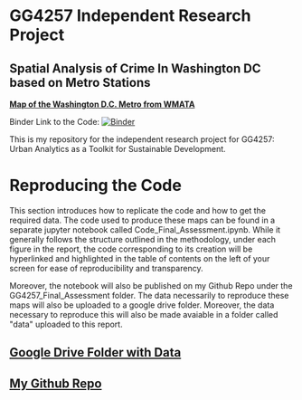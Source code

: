 # GG4257 Independent Research Project 
## Spatial Analysis of Crime In Washington DC based on Metro Stations

[**Map of the Washington D.C. Metro from WMATA**](https://github.com/issyollie/GG4257_Spatial_Analysis_DC_Crime/blob/main/metro_map.png)

Binder Link to the Code: [![Binder](https://mybinder.org/badge_logo.svg)](https://mybinder.org/v2/gh/issyollie/GG4257_Spatial_Analysis_DC_Crime/HEAD?labpath=Code_Final_Assessment.ipynb)

This is my repository for the independent research project for GG4257: Urban Analytics as a Toolkit for Sustainable Development. 

# Reproducing the Code

This section introduces how to replicate the code and how to get the required data. The code used to produce these maps can be found in a separate jupyter notebook called Code_Final_Assessment.ipynb. While it generally follows the structure outlined in the methodology, under each figure in the report, the code corresponding to its creation will be hyperlinked and highlighted in the table of contents on the left of your screen for ease of reproducibility and transparency. 

Moreover, the notebook will also be published on my Github Repo under the GG4257_Final_Assessment folder. The data necessarily to reproduce these maps will also be uploaded to a google drive folder. Moreover, the data necessary to reproduce this will also be made avaiable in a folder called "data" uploaded to this report. 


## [Google Drive Folder with Data](https://drive.google.com/drive/folders/1et0XGaiJSxSwMoZ6RygLpFl53QIQKlpY?usp=sharing)
## [My Github Repo](https://github.com/issyollie/GG4257_Final_Assessment)
